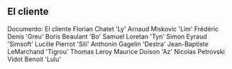 ## El cliente
Documento: El cliente
Florian Chatet 'Ly'
Arnaud Miskovic 'Lim'
Frédéric Denis 'Greu'
Boris Beaulant 'Bo'
Samuel Loretan 'Tyn'
Simon Eyraud 'Simsoft'
Lucille Pierrot 'Sili'
Anthonin Gagelin 'Destra'
Jean-Baptiste LeMarchand 'Tigrou'
Thomas Leroy
Maurice Doison 'Az'
Nicolas Petrovski
Vidot Benoit 'Lulu'
